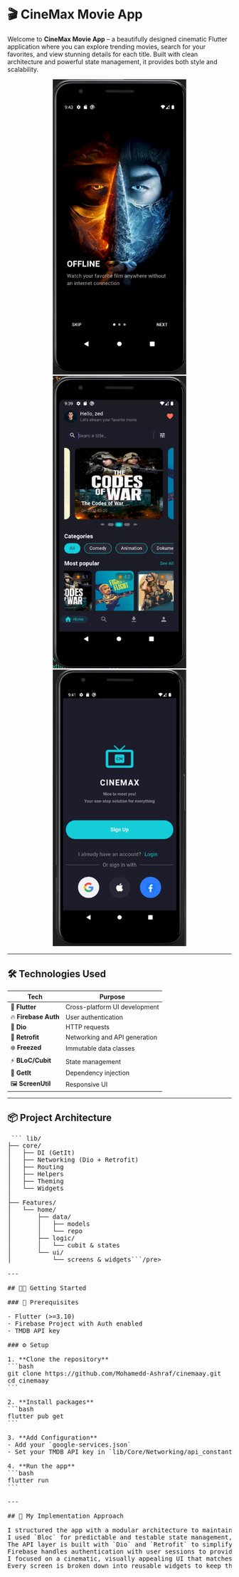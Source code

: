# 🎬 CineMax Movie App

Welcome to **CineMax Movie App** – a beautifully designed cinematic Flutter application where you can explore trending movies, search for your favorites, and view stunning details for each title. Built with clean architecture and powerful state management, it provides both style and scalability.

<p align="center">
  <img src="assets/screenShots/onboarding.png" width="300" alt="OnBoarding Screen"/>
    <img src="assets/screenShots/now_playing.png" width="300" alt="Movies Screen"/>
  <img src="assets/screenShots/auth_start.png" width="300" alt="AuthStart Screen"/>
</p>

---



## 🛠️ Technologies Used

| Tech               | Purpose                               |
|--------------------|---------------------------------------|
| 💙 **Flutter**      | Cross-platform UI development       |
| 🔥 **Firebase Auth**| User authentication                 |
| 🧊 **Dio**          | HTTP requests                       |
| 🚀 **Retrofit**     | Networking and API generation       |
| ❄️ **Freezed**       | Immutable data classes             | 
| ⚡ **BLoC/Cubit**    | State management                   |
| 🧠 **GetIt**         | Dependency injection               |
| 🖼️ **ScreenUtil**    | Responsive UI                      |

---

## 📦 Project Architecture
<pre> ``` lib/
├── core/
│   ├── DI (GetIt)
│   ├── Networking (Dio + Retrofit)
│   ├── Routing
│   ├── Helpers
│   ├── Theming
│   └── Widgets
│
├── Features/
│   └── home/
│       ├── data/
│       │   ├── models
│       │   └── repo
│       ├── logic/
│       │   └── cubit & states
│       └── ui/
│           └── screens & widgets```/pre>

---

## 🧑‍💻 Getting Started

### 🔧 Prerequisites

- Flutter (>=3.10)
- Firebase Project with Auth enabled
- TMDB API key

### ⚙️ Setup

1. **Clone the repository**
```bash
git clone https://github.com/Mohamedd-Ashraf/cinemaay.git
cd cinemaay
```

2. **Install packages**
```bash
flutter pub get
```

3. **Add Configuration**
- Add your `google-services.json`
- Set your TMDB API key in `lib/Core/Networking/api_constants.dart`

4. **Run the app**
```bash
flutter run
```

---

## 🧱 My Implementation Approach

I structured the app with a modular architecture to maintain scalability and readability.
I used `Bloc` for predictable and testable state management, and `GetIt` for clean dependency injection.
The API layer is built with `Dio` and `Retrofit` to simplify HTTP requests. 
Firebase handles authentication with user sessions to provide a personalized experience. Design-wise,
I focused on a cinematic, visually appealing UI that matches the theme of the app while ensuring responsiveness using `ScreenUtil`. 
Every screen is broken down into reusable widgets to keep the UI consistent and easy to manage.

